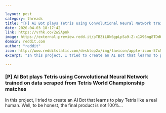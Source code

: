 ```yaml
---

layout: post
category: threads
title: "[P] AI Bot plays Tetris using Convolutional Neural Network trained on data scraped from Tetris World Championship matches"
date: 2020-04-03 18:17:42
link: https://vrhk.co/2wSApnk
image: https://external-preview.redd.it/pTBZiL8k6gpLpSa9-Z-x1X96ng8TDdQhvnQ1k1KNs_s.jpg?width=480&height=251.308900524&auto=webp&crop=480:251.308900524,smart&s=17546daab0e17811d76d50abf5684ab7e452d48d
domain: reddit.com
author: "reddit"
icon: http://www.redditstatic.com/desktop2x/img/favicon/apple-icon-57x57.png
excerpt: "In this project, I tried to create an AI Bot that learns to play Tetris like a real human. Well, to be honest, the final product is not 100%..."

---
```


### [P] AI Bot plays Tetris using Convolutional Neural Network trained on data scraped from Tetris World Championship matches

In this project, I tried to create an AI Bot that learns to play Tetris like a real human. Well, to be honest, the final product is not 100%...
